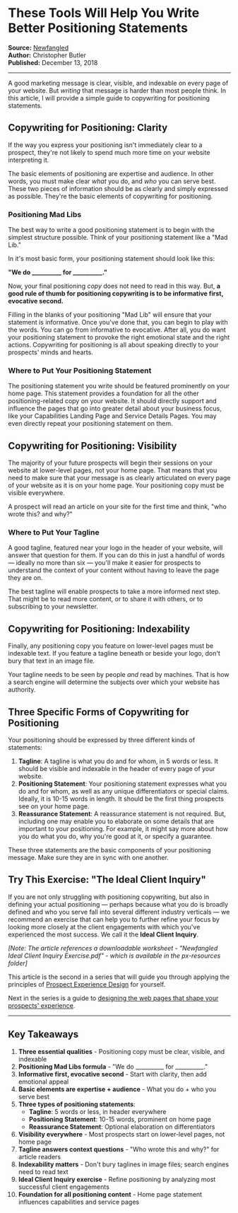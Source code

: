 # These Tools Will Help You Write Better Positioning Statements

**Source:** [Newfangled](https://www.newfangled.com/copywriting-for-positioning/)  
**Author:** Christopher Butler  
**Published:** December 13, 2018

---

A good marketing message is clear, visible, and indexable on every page of your website. But *writing* that message is harder than most people think. In this article, I will provide a simple guide to copywriting for positioning statements.

## Copywriting for Positioning: Clarity

If the way you express your positioning isn't immediately clear to a prospect, they're not likely to spend much more time on your website interpreting it.

The basic elements of positioning are expertise and audience. In other words, you must make clear *what* you do, and *who* you can serve best. These two pieces of information should be as clearly and simply expressed as possible. They're the basic elements of copywriting for positioning.

### Positioning Mad Libs

The best way to write a good positioning statement is to begin with the simplest structure possible. Think of your positioning statement like a "Mad Lib."

In it's most basic form, your positioning statement should look like this:

**"We do \_\_\_\_\_\_\_\_\_\_ for \_\_\_\_\_\_\_\_\_\_."**

Now, your final positioning *copy* does not need to read in this way. But, **a good rule of thumb for positioning copywriting is to be informative first, evocative second.**

Filling in the blanks of your positioning "Mad Lib" will ensure that your statement is informative. Once you've done that, you can begin to play with the words. You can go from informative to evocative. After all, you do want your positioning statement to provoke the right emotional state and the right actions. Copywriting for positioning is all about speaking directly to your prospects' minds and hearts.

### Where to Put Your Positioning Statement

The positioning statement you write should be featured prominently on your home page. This statement provides a foundation for all the other positioning-related copy on your website. It should directly support and influence the pages that go into greater detail about your business focus, like your Capabilities Landing Page and Service Details Pages. You may even directly repeat your positioning statement on them.

## Copywriting for Positioning: Visibility

The majority of your future prospects will begin their sessions on your website at lower-level pages, not your home page. That means that you need to make sure that your message is as clearly articulated on every page of your website as it is on your home page. Your positioning copy must be visible everywhere.

A prospect will read an article on your site for the first time and think, "who wrote this? and why?"

### Where to Put Your Tagline

A good tagline, featured near your logo in the header of your website, will answer that question for them. If you can do this in just a handful of words — ideally no more than six — you'll make it easier for prospects to understand the context of your content without having to leave the page they are on.

The best tagline will enable prospects to take a more informed next step. That might be to read more content, or to share it with others, or to subscribing to your newsletter.

## Copywriting for Positioning: Indexability

Finally, any positioning copy you feature on lower-level pages must be indexable text. If you feature a tagline beneath or beside your logo, don't bury that text in an image file.

Your tagline needs to be seen by people *and* read by machines. That is how a search engine will determine the subjects over which your website has authority.

## Three Specific Forms of Copywriting for Positioning

Your positioning should be expressed by three different kinds of statements:

1. **Tagline**: A tagline is what you do and for whom, in 5 words or less. It should be visible and indexable in the header of every page of your website.
2. **Positioning Statement**: Your positioning statement expresses what you do and for whom, as well as any unique differentiators or special claims. Ideally, it is 10-15 words in length. It should be the first thing prospects see on your home page.
3. **Reassurance Statement**: A reassurance statement is not required. But, including one may enable you to elaborate on some details that are important to your positioning. For example, it might say more about how you do what you do, why you're good at it, or specify a guarantee.

These three statements are the basic components of your positioning message. Make sure they are in sync with one another.

## Try This Exercise: "The Ideal Client Inquiry"

If you are not only struggling with positioning copywriting, but also in defining your actual positioning — perhaps because what you do is broadly defined and who you serve fall into several different industry verticals — we recommend an exercise that can help you to further refine your focus by looking more closely at the client engagements with which you've experienced the most success. We call it the **Ideal Client Inquiry**.

*[Note: The article references a downloadable worksheet - "Newfangled Ideal Client Inquiry Exercise.pdf" - which is available in the px-resources folder]*

This article is the second in a series that will guide you through applying the principles of [Prospect Experience Design](https://www.newfangled.com/introduction-prospect-experience-design) for yourself.

Next in the series is a guide to [designing the web pages that shape your prospects' experience](https://www.newfangled.com/lead-generation-website-information-architecture/).

---

## Key Takeaways

1. **Three essential qualities** - Positioning copy must be clear, visible, and indexable
2. **Positioning Mad Libs formula** - "We do \_\_\_\_\_\_\_\_\_\_ for \_\_\_\_\_\_\_\_\_\_."
3. **Informative first, evocative second** - Start with clarity, then add emotional appeal
4. **Basic elements are expertise + audience** - What you do + who you serve best
5. **Three types of positioning statements**:
   - **Tagline**: 5 words or less, in header everywhere
   - **Positioning Statement**: 10-15 words, prominent on home page
   - **Reassurance Statement**: Optional elaboration on differentiators
6. **Visibility everywhere** - Most prospects start on lower-level pages, not home page
7. **Tagline answers context questions** - "Who wrote this and why?" for article readers
8. **Indexability matters** - Don't bury taglines in image files; search engines need to read text
9. **Ideal Client Inquiry exercise** - Refine positioning by analyzing most successful client engagements
10. **Foundation for all positioning content** - Home page statement influences capabilities and service pages
